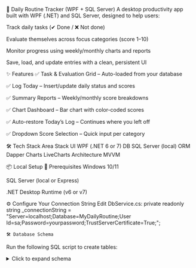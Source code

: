 ﻿📘 Daily Routine Tracker (WPF + SQL Server)
A desktop productivity app built with WPF (.NET) and SQL Server, designed to help users:

Track daily tasks (✔ Done / ❌ Not done)

Evaluate themselves across focus categories (score 1–10)

Monitor progress using weekly/monthly charts and reports

Save, load, and update entries with a clean, persistent UI

✨ Features
✅ Task & Evaluation Grid – Auto-loaded from your database

✅ Log Today – Insert/update daily status and scores

✅ Summary Reports – Weekly/monthly score breakdowns

✅ Chart Dashboard – Bar chart with color-coded scores

✅ Auto-restore Today’s Log – Continues where you left off

✅ Dropdown Score Selection – Quick input per category

🛠 Tech Stack
Area	Stack
UI	WPF (.NET 6 or 7)
DB	SQL Server (local)
ORM	Dapper
Charts	LiveCharts
Architecture	MVVM

📦 Local Setup
🧩 Prerequisites
Windows 10/11

SQL Server (local or Express)

.NET Desktop Runtime (v6 or v7)

⚙️ Configure Your Connection String
Edit DbService.cs:
private readonly string _connectionString = 
    "Server=localhost;Database=MyDailyRoutine;User Id=sa;Password=yourpassword;TrustServerCertificate=True;";


    🛠 Database Schema
Run the following SQL script to create tables:

<details> <summary>Click to expand schema</summary>

-- TaskDefinition
CREATE TABLE TaskDefinition (
    TaskId INT PRIMARY KEY IDENTITY(1,1),
    TaskName VARCHAR(255),
    TimeSlot VARCHAR(50)
);

-- EvaluationDefinition
CREATE TABLE EvaluationDefinition (
    EvaluationId INT PRIMARY KEY IDENTITY(1,1),
    Question VARCHAR(255),
    Category VARCHAR(50)
);

-- DailyLog
CREATE TABLE DailyLog (
    LogId INT PRIMARY KEY IDENTITY(1,1),
    LogDate DATE UNIQUE,
    TaskScore INT,
    EvaluationAvg FLOAT,
    CombinedScore FLOAT
);

-- TaskLog
CREATE TABLE TaskLog (
    TaskLogId INT PRIMARY KEY IDENTITY(1,1),
    LogId INT FOREIGN KEY REFERENCES DailyLog(LogId),
    TaskId INT FOREIGN KEY REFERENCES TaskDefinition(TaskId),
    IsCompleted BIT
);

-- EvaluationLog
CREATE TABLE EvaluationLog (
    EvalLogId INT PRIMARY KEY IDENTITY(1,1),
    LogId INT FOREIGN KEY REFERENCES DailyLog(LogId),
    EvaluationId INT FOREIGN KEY REFERENCES EvaluationDefinition(EvaluationId),
    Score INT
);


🚀 Publish Locally
In Visual Studio: Build → Publish → Folder

Run the .exe inside the publish/ folder

🙌 Contributing
This is a personal utility app — feel free to fork, enhance, or turn into a more advanced self-tracking platform.